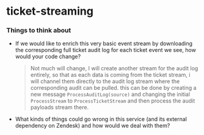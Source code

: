 # ticket-streaming


### Things to think about
* If we would like to enrich this very basic event stream by downloading the
  corresponding full ticket audit log for each ticket event we see, how would your
  code change?
    > Not much will change, I will create another stream for the audit log entirely, so that as each data is coming 
    from the ticket stream, i will channel them directly to the audit log stream where the corresponding audit can be pulled.
    this can be done by creating a new message `ProcessAuditLog(source)` and changing the initial `ProcessStream` to `ProcessTicketStream`
    and then process the audit payloads stream there.
  > 

* What kinds of things could go wrong in this service (and its external dependency on
  Zendesk) and how would we deal with them? 